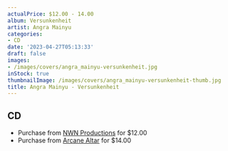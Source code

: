 ```yaml
---
actualPrice: $12.00 - 14.00
album: Versunkenheit
artist: Angra Mainyu
categories:
- CD
date: '2023-04-27T05:13:33'
draft: false
images:
- /images/covers/angra_mainyu-versunkenheit.jpg
inStock: true
thumbnailImage: /images/covers/angra_mainyu-versunkenheit-thumb.jpg
title: Angra Mainyu - Versunkenheit
---
```


## CD
* Purchase from [NWN Productions](http://shop.nwnprod.com/index.php?route=product/product&path=93&product_id=29275&sort=pd.name&order=ASC) for $12.00
* Purchase from [Arcane Altar](https://arcanealtar.bigcartel.com/product/angra-mainyu-versunkenheit-cd) for $14.00
